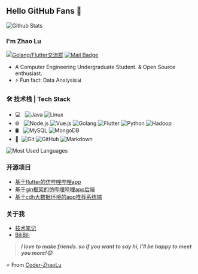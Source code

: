 ## Hello GitHub Fans 👋
![Github Stats](https://github-readme-stats.vercel.app/api?username=Coder-ZhaoLu&show_icons=true&theme=dracula&count_private=true)

### I'm Zhao Lu
[![Golang/Flutter交流群](https://img.shields.io/badge/博客搭建QQ群-422625065-red.svg "Golang/Flutter交流群")](https://jq.qq.com/?_wv=1027&k=58Ypj9z "Golang/Flutter交流群")
[![Mail Badge](https://img.shields.io/badge/-coderzhaolu@gmail.com-c14438?style=flat&logo=Gmail&logoColor=white&link=mailto:coderzhaolu@gmail.com)](mailto:coderzhaolu@gmail.com)
- A Computer Engineering Undergraduate Student. & Open Source enthusiast.
- ⚡ Fun fact: Data Analysis📊

### 🛠 技术栈 | Tech Stack

- 💻 &#160; ![Java](https://img.shields.io/badge/-Java-333333?style=flat&logo=Java&logoColor=007396)
![Linux](https://img.shields.io/badge/-Linux-333333?style=flat&logo=Linux&logoColor=FCC624)
- 🌐 &#160; ![Node.js](https://img.shields.io/badge/-Node.js-333333?style=flat&logo=node.js)
![Vue.js](https://img.shields.io/badge/-VueJS-333333?style=flat&logo=Vue.js)
![Golang](https://img.shields.io/badge/-Golang-333333?style=flat&logo=Golang)
![Flutter](https://img.shields.io/badge/-Flutter-333333?style=flat&logo=Flutter)
![Python](https://img.shields.io/badge/-Python-333333?style=flat&logo=Python)
![Hadoop](https://img.shields.io/badge/-Hadoop-333333?style=flat&logo=Hadoop)
- 🛢 &#160; ![MySQL](https://img.shields.io/badge/-MySQL-333333?style=flat&logo=mysql)
![MongoDB](https://img.shields.io/badge/-MongoDB-333333?style=flat&logo=mongodb)
- 🔧 &#160;![Git](https://img.shields.io/badge/-Git-333333?style=flat&logo=git)
![GitHub](https://img.shields.io/badge/-GitHub-333333?style=flat&logo=github)
![Markdown](https://img.shields.io/badge/-Markdown-333333?style=flat&logo=markdown)

![Most Used Languages](https://github-readme-stats.vercel.app/api/top-langs/?username=Coder-ZhaoLu&theme=dark&layout=compact)

### 开源项目
- [基于flutter的仿哔哩哔哩app](https://github.com/Coder-ZhaoLu/Getx-PinkApp)
- [基于gin框架的仿哔哩哔哩app后端](https://github.com/Coder-ZhaoLu/Gin-PinkApp)
- [基于cdh大数据环境的app推荐系统端](https://github.com/Coder-ZhaoLu/Recommend-PinkApp)

### 关于我
- [技术笔记](https://coderzhaolu.com/)
- [BiliBili](https://space.bilibili.com/27861636)

> ***I love to make friends. so if you want to say hi, I'll be happy to meet you more!😊***

⭐️ From [Coder-ZhaoLu](https://github.com/Coder-ZhaoLu)
